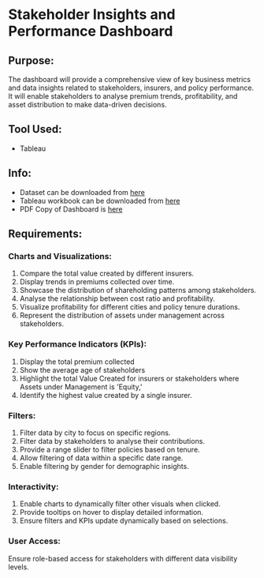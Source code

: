 # Stakeholder Insights and Performance Dashboard

## Purpose:
The dashboard will provide a comprehensive view of key business metrics and data insights related to stakeholders, insurers, and policy performance. It will enable stakeholders to analyse premium trends, profitability, and asset distribution to make data-driven decisions.

## Tool Used:
  * Tableau

## Info:
  * Dataset can be downloaded from [here](https://github.com/INDDRSINGH/Banking_Tableau_Project/blob/main/Finance%20record.xlsx)
  * Tableau workbook can be downloaded from [here](https://github.com/INDDRSINGH/Banking_Tableau_Project/blob/main/Banking%20project.twb)
  * PDF Copy of Dashboard is [here](https://github.com/INDDRSINGH/Banking_Tableau_Project/blob/main/Banking%20project.pdf)
 


## Requirements:

### Charts and Visualizations:
  
1) Compare the total value created by different insurers.
2) Display trends in premiums collected over time.
3) Showcase the distribution of shareholding patterns among stakeholders.
4) Analyse the relationship between cost ratio and profitability.
5) Visualize profitability for different cities and policy tenure durations.
6) Represent the distribution of assets under management across stakeholders.
  
### Key Performance Indicators (KPIs):

1) Display the total premium collected
2) Show the average age of stakeholders
3) Highlight the total Value Created for insurers or stakeholders where Assets under Management is 'Equity,' 
4) Identify the highest value created by a single insurer.
   
### Filters:
1) Filter data by city to focus on specific regions.
2) Filter data by stakeholders to analyse their contributions.
3) Provide a range slider to filter policies based on tenure.
4) Allow filtering of data within a specific date range.
5) Enable filtering by gender for demographic insights.

### Interactivity:
1) Enable charts to dynamically filter other visuals when clicked.
2) Provide tooltips on hover to display detailed information.
3) Ensure filters and KPIs update dynamically based on selections.

### User Access:
Ensure role-based access for stakeholders with different data visibility levels.


